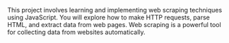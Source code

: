 This project involves learning and implementing web scraping techniques using JavaScript. You will explore how to make HTTP requests, parse HTML, and extract data from web pages. Web scraping is a powerful tool for collecting data from websites automatically.
